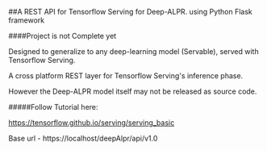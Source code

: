 ##A REST API for Tensorflow Serving for Deep-ALPR. using Python Flask framework

####Project is not Complete yet

Designed to generalize to any deep-learning model (Servable), served with Tensorflow Serving.

A cross platform REST layer for Tensorflow Serving's inference phase.

However the Deep-ALPR model itself may not be released as source code. 

#####Follow Tutorial here:

https://tensorflow.github.io/serving/serving_basic

Base url - https://localhost/deepAlpr/api/v1.0

